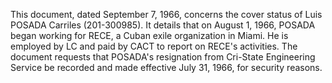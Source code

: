 This document, dated September 7, 1966, concerns the cover status of Luis POSADA Carriles (201-300985). It details that on August 1, 1966, POSADA began working for RECE, a Cuban exile organization in Miami. He is employed by LC and paid by CACT to report on RECE's activities. The document requests that POSADA's resignation from Cri-State Engineering Service be recorded and made effective July 31, 1966, for security reasons.
